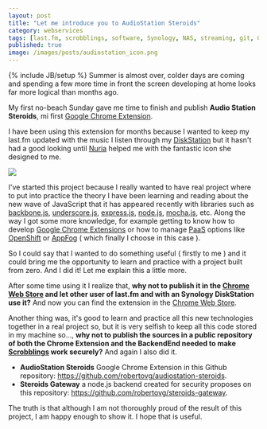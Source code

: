 ```yaml
---
layout: post
title: "Let me introduce you to AudioStation Steroids"
category: webservices
tags: [last.fm, scrobblings, software, Synology, NAS, streaming, git, GitHub, craftsmanship]
published: true
image: /images/posts/audiostation_icon.png
---
```

{% include JB/setup %}
Summer is almost over, colder days are coming and spending a few more time in front the screen developing at home looks far more logical than months ago.

My first no-beach Sunday gave me time to finish and publish **Audio Station Steroids**, mi first <a href="https://chrome.google.com/webstore/category/extensions?hl=en" target="_blank">Google Chrome Extension</a>.

I have been using this extension for months because I wanted to keep my last.fm updated with the music I listen through my <a href="http://www.synology.com/dsm/dsm_for_home.php?lang=us" target="_blank">DiskStation</a> but it hasn't had a good looking until <a href="https://twitter.com/nuriaasB612" target="_blank">Nuria</a> helped me with the fantastic icon she designed to me.

<a href="https://chrome.google.com/webstore/detail/audiostation-steroids/bmbaoffaphmekjaffppohjacnbpdnfej" target="_blank"><img src="{{site.production_url}}//images/posts/audiostation_icon.png" /></a>

I've started this project because I really wanted to have real project where to put into practice the theory I have been learning and reading about the new wave of JavaScript that it has appeared recently with libraries such as <a href="http://backbonejs.org/" target="_blank">backbone.js</a>, <a href="http://underscorejs.org/" target="_blank">underscore.js</a>, <a href="http://expressjs.com/" target="_blank">express.js</a>, <a href="http://nodejs.org/" target="_blank">node.js</a>, <a href="http://visionmedia.github.io/mocha/" target="_blank">mocha.js</a>, etc. Along the way I got some more knowledge, for example getting to know how to develop <a href="http://developer.chrome.com/extensions/index.html" target="_blank">Google Chrome Extensions</a> or how to manage <a href="http://en.wikipedia.org/wiki/Platform_as_a_service" target="_blank">PaaS</a> options like <a href="https://www.openshift.com/" target="_blank">OpenShift</a> or <a href="https://www.appfog.com/" target="_blank">AppFog</a> ( which finally I choose in this case ).

So I could say that I wanted to do something useful ( firstly to me ) and it could bring me the opportunity to learn and practice with a project built from zero. And I did it! Let me explain this a little more.

After some time using it I realize that, **why not to publish it in the <a href="https://chrome.google.com/webstore?hl=en" target="_blank">Chrome Web Store</a> and let other user of last.fm and with an Synology DiskStation use it?** And now you can find the extension in the <a href="https://chrome.google.com/webstore/detail/audiostation-steroids/bmbaoffaphmekjaffppohjacnbpdnfej" target="_blank">Chrome Web Store</a>.

Another thing was, it's good to learn and practice all this new technologies together in a real project so, but it is very selfish to keep all this code stored in my machine so..., **why not to publish the sources in a public repository of both the Chrome Extension and the BackendEnd needed to make <a href="http://www.last.fm/help/faq?category=Scrobbling" target="_blank">Scrobblings</a> work securely?** And again I also did it.

* **AudioStation Steroids** Google Chrome Extension in this Github repository: <a href="https://github.com/robertovg/audiostation-steroids" target="_blank">https://github.com/robertovg/audiostation-steroids</a>.
* **Steroids Gateway** a node.js backend created for security proposes on this repository: <a href="https://github.com/robertovg/steroids-gateway" target="_blank">https://github.com/robertovg/steroids-gateway</a>.


The truth is that although I am not thoroughly proud of the result of this project, I am happy enough to show it. I hope that is useful.

